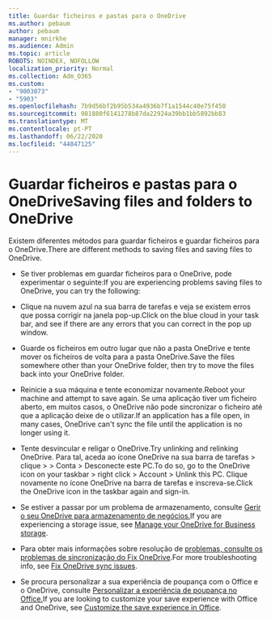 ```yaml
---
title: Guardar ficheiros e pastas para o OneDrive
ms.author: pebaum
author: pebaum
manager: mnirkhe
ms.audience: Admin
ms.topic: article
ROBOTS: NOINDEX, NOFOLLOW
localization_priority: Normal
ms.collection: Adm_O365
ms.custom:
- "9003073"
- "5903"
ms.openlocfilehash: 7b9d56bf2b95b534a4936b7f1a1544c40e75f450
ms.sourcegitcommit: 981880f6141278b87da22924a39bb1bb5892bb83
ms.translationtype: MT
ms.contentlocale: pt-PT
ms.lasthandoff: 06/22/2020
ms.locfileid: "44847125"
---
```

# <a name="saving-files-and-folders-to-onedrive"></a><span data-ttu-id="fd143-102">Guardar ficheiros e pastas para o OneDrive</span><span class="sxs-lookup"><span data-stu-id="fd143-102">Saving files and folders to OneDrive</span></span>

<span data-ttu-id="fd143-103">Existem diferentes métodos para guardar ficheiros e guardar ficheiros para o OneDrive.</span><span class="sxs-lookup"><span data-stu-id="fd143-103">There are different methods to saving files and saving files to OneDrive.</span></span>

- <span data-ttu-id="fd143-104">Se tiver problemas em guardar ficheiros para o OneDrive, pode experimentar o seguinte:</span><span class="sxs-lookup"><span data-stu-id="fd143-104">If you are experiencing problems saving files to OneDrive, you can try the following:</span></span>

- <span data-ttu-id="fd143-105">Clique na nuvem azul na sua barra de tarefas e veja se existem erros que possa corrigir na janela pop-up.</span><span class="sxs-lookup"><span data-stu-id="fd143-105">Click on the blue cloud in your task bar, and see if there are any errors that you can correct in the pop up window.</span></span>
- <span data-ttu-id="fd143-106">Guarde os ficheiros em outro lugar que não a pasta OneDrive e tente mover os ficheiros de volta para a pasta OneDrive.</span><span class="sxs-lookup"><span data-stu-id="fd143-106">Save the files somewhere other than your OneDrive folder, then try to move the files back into your OneDrive folder.</span></span>
- <span data-ttu-id="fd143-107">Reinicie a sua máquina e tente economizar novamente.</span><span class="sxs-lookup"><span data-stu-id="fd143-107">Reboot your machine and attempt to save again.</span></span> <span data-ttu-id="fd143-108">Se uma aplicação tiver um ficheiro aberto, em muitos casos, o OneDrive não pode sincronizar o ficheiro até que a aplicação deixe de o utilizar.</span><span class="sxs-lookup"><span data-stu-id="fd143-108">If an application has a file open, in many cases, OneDrive can't sync the file until the application is no longer using it.</span></span>
- <span data-ttu-id="fd143-109">Tente desvincular e religar o OneDrive.</span><span class="sxs-lookup"><span data-stu-id="fd143-109">Try unlinking and relinking OneDrive.</span></span> <span data-ttu-id="fd143-110">Para tal, aceda ao ícone OneDrive na sua barra de tarefas > clique > > Conta > Desconecte este PC.</span><span class="sxs-lookup"><span data-stu-id="fd143-110">To do so, go to the OneDrive icon on your taskbar > right click > Account > Unlink this PC.</span></span> <span data-ttu-id="fd143-111">Clique novamente no ícone OneDrive na barra de tarefas e inscreva-se.</span><span class="sxs-lookup"><span data-stu-id="fd143-111">Click the OneDrive icon in the taskbar again and sign-in.</span></span>
- <span data-ttu-id="fd143-112">Se estiver a passar por um problema de armazenamento, consulte [Gerir o seu OneDrive para armazenamento de negócios.](https://support.microsoft.com/office/31519161-059c-4764-b6f8-f5cd29f7fe68)</span><span class="sxs-lookup"><span data-stu-id="fd143-112">If you are experiencing a storage issue, see  [Manage your OneDrive for Business storage](https://support.microsoft.com/office/31519161-059c-4764-b6f8-f5cd29f7fe68).</span></span>
- <span data-ttu-id="fd143-113">Para obter mais informações sobre resolução de [problemas, consulte os problemas de sincronização do Fix OneDrive](https://docs.microsoft.com/alchemyinsights/fix-onedrive-sync-issues).</span><span class="sxs-lookup"><span data-stu-id="fd143-113">For more troubleshooting info, see  [Fix OneDrive sync issues](https://docs.microsoft.com/alchemyinsights/fix-onedrive-sync-issues).</span></span>  
- <span data-ttu-id="fd143-114">Se procura personalizar a sua experiência de poupança com o Office e o OneDrive, consulte [Personalizar a experiência de poupança no Office.](https://support.microsoft.com/office/786200a7-f5f2-4d26-a3ae-b78c60dd5d3b)</span><span class="sxs-lookup"><span data-stu-id="fd143-114">If you are looking to customize your save experience with Office and OneDrive, see  [Customize the save experience in Office](https://support.microsoft.com/office/786200a7-f5f2-4d26-a3ae-b78c60dd5d3b).</span></span>
